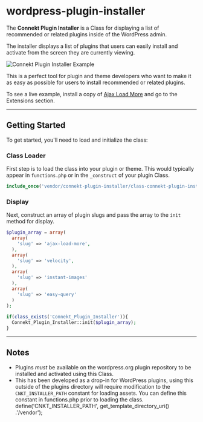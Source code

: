 # wordpress-plugin-installer

The **Connekt Plugin Installer** is a Class for displaying a list of recommended or related plugins inside of the WordPress admin. 

The installer displays a list of plugins that users can easily install and activate from the screen they are currently viewing. 

![Connekt Plugin Installer Example](http://examples.connekthq.com/_gif/plugin-installer_2.gif)

This is a perfect tool for plugin and theme developers who want to make it as easy as possible for users to install recommended or related plugins.

To see a live example, install a copy of [Ajax Load More](https://wordpress.org/plugins/ajax-load-more/) and go to the Extensions section.

***

## Getting Started

To get started, you'll need to load and initialize the class:


### Class Loader
First step is to load the class into your plugin or theme. This would typically appear in `functions.php` or in the `_construct` of your plugin Class.

```php
include_once('vendor/connekt-plugin-installer/class-connekt-plugin-installer.php');
```


### Display
Next, construct an array of plugin slugs and pass the array to the `init` method for display.

```php
$plugin_array = array(   			
  array(
    'slug' => 'ajax-load-more',
  ),
  array(
    'slug' => 'velocity',
  ),
  array(
    'slug' => 'instant-images'
  ),
  array(
    'slug' => 'easy-query'
  )
);
   			
if(class_exists('Connekt_Plugin_Installer')){
  Connekt_Plugin_Installer::init($plugin_array);
}
```

***

## Notes
- Plugins _must_ be available on the wordpress.org plugin repository to be installed and activated using this Class.
- This has been developed as a drop-in for WordPress plugins, using this outside of the plugins directory will require modification to the `CNKT_INSTALLER_PATH` constant for loading assets. You can define this constant in functions.php prior to loading the class. define('CNKT_INSTALLER_PATH', get_template_directory_uri() .'/vendor');
